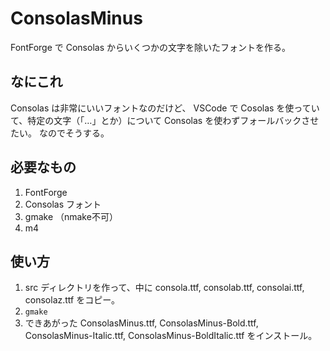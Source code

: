 # ConsolasMinus

FontForge で Consolas からいくつかの文字を除いたフォントを作る。

## なにこれ

Consolas は非常にいいフォントなのだけど、 VSCode で Cosolas を使っていて、特定の文字（「…」とか）について Consolas を使わずフォールバックさせたい。
なのでそうする。

## 必要なもの

1. FontForge
2. Consolas フォント
3. gmake （nmake不可）
4. m4

## 使い方

1. src ディレクトリを作って、中に consola.ttf, consolab.ttf, consolai.ttf, consolaz.ttf をコピー。
2. `gmake`
3. できあがった ConsolasMinus.ttf, ConsolasMinus-Bold.ttf, ConsolasMinus-Italic.ttf, ConsolasMinus-BoldItalic.ttf をインストール。
